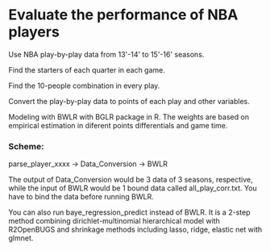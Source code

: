 # Evaluate the performance of NBA players
Use NBA play-by-play data from 13'-14' to 15'-16' seasons.

Find the starters of each quarter in each game.

Find the 10-people combination in every play.

Convert the play-by-play data to points of each play and other variables.

Modeling with BWLR with BGLR package in R. The weights are based on empirical estimation in diferent points differentials and game time.


### Scheme:
parse_player_xxxx -> Data_Conversion -> BWLR

The output of Data_Conversion would be 3 data of 3 seasons, respective, while the input of BWLR would be 1 bound data called all_play_corr.txt. You have to bind the data before running BWLR. 

You can also run baye_regression_predict instead of BWLR. It is a 2-step method combining dirichlet-multinomial hierarchical model with R2OpenBUGS and shrinkage methods including lasso, ridge, elastic net with glmnet.
